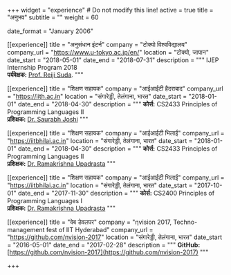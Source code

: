 +++
widget = "experience"  # Do not modify this line!
active = true
title = "अनुभव"
subtitle = ""
weight = 60

date_format = "January 2006"

[[experience]]
  title = "अनुसंधान इंटर्न"
  company = "टोक्यो विश्वविद्यालय"
  company_url = "https://www.u-tokyo.ac.jp/en/"
  location = "टोक्यो, जापान"
  date_start = "2018-05-01"
  date_end = "2018-07-31"
  description = """
  IJEP Internship Program 2018<br>
  **पर्यवेक्षक:** [Prof. Reiji Suda](http://olab.is.s.u-tokyo.ac.jp/~reiji/).
  """

[[experience]]
  title = "शिक्षण सहायक"
  company = "आईआईटी हैदराबाद"
  company_url = "https://iith.ac.in"
  location = "संगारेड्डी, तेलंगाना, भारत"
  date_start = "2018-01-01"
  date_end = "2018-04-30"
  description = """
  **कोर्स:** CS2433 Principles of Programming Languages II<br>
  **प्रशिक्षक:** [Dr. Saurabh Joshi](https://sbjoshi.github.io/)
  """

[[experience]]
  title = "शिक्षण सहायक"
  company = "आईआईटी भिलाई"
  company_url = "https://iitbhilai.ac.in"
  location = "संगारेड्डी, तेलंगाना, भारत"
  date_start = "2018-01-01"
  date_end = "2018-04-30"
  description = """
  **कोर्स:** CS2433 Principles of Programming Languages II<br>
  **प्रशिक्षक:** [Dr. Ramakrishna Upadrasta](https://www.iith.ac.in/~ramakrishna/)
  """

[[experience]]
  title = "शिक्षण सहायक"
  company = "आईआईटी भिलाई"
  company_url = "https://iitbhilai.ac.in"
  location = "संगारेड्डी, तेलंगाना, भारत"
  date_start = "2017-10-01"
  date_end = "2017-11-30"
  description = """
  **कोर्स:** CS2400 Principles of Programming Languages I<br>
  **प्रशिक्षक:** [Dr. Ramakrishna Upadrasta](https://www.iith.ac.in/~ramakrishna/)
  """

[[experience]]
  title = "वेब डेवलपर"
  company = "&eta;vision 2017, Techno-management fest of IIT Hyderabad"
  company_url = "https://github.com/nvision-2017"
  location = "संगारेड्डी, तेलंगाना, भारत"
  date_start = "2016-05-01"
  date_end = "2017-02-28"
  description = """
  **GitHub:** [https://github.com/nvision-2017](https://github.com/nvision-2017)
  """

+++

